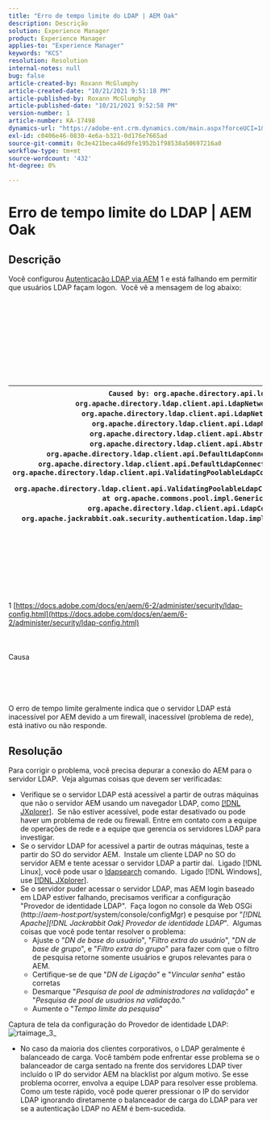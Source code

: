 ```yaml
---
title: "Erro de tempo limite do LDAP | AEM Oak"
description: Descrição
solution: Experience Manager
product: Experience Manager
applies-to: "Experience Manager"
keywords: "KCS"
resolution: Resolution
internal-notes: null
bug: false
article-created-by: Roxann McGlumphy
article-created-date: "10/21/2021 9:51:18 PM"
article-published-by: Roxann McGlumphy
article-published-date: "10/21/2021 9:52:58 PM"
version-number: 1
article-number: KA-17498
dynamics-url: "https://adobe-ent.crm.dynamics.com/main.aspx?forceUCI=1&pagetype=entityrecord&etn=knowledgearticle&id=72595e04-b932-ec11-b6e5-000d3a5ba97a"
exl-id: c0406e46-0830-4e6a-b321-0d176e7665ad
source-git-commit: 0c3e421beca46d9fe1952b1f98538a50697216a0
workflow-type: tm+mt
source-wordcount: '432'
ht-degree: 0%

---
```


# Erro de tempo limite do LDAP | AEM Oak

## Descrição


Você configurou [Autenticação LDAP via AEM](https://docs.adobe.com/docs/en/aem/6-2/administer/security/ldap-config.html) 1 e está falhando em permitir que usuários LDAP façam logon.  Você vê a mensagem de log abaixo:
<br><br><br><br><br> <br><br> <br><br><br><br>

| `Caused by: org.apache.directory.api.ldap.model.exception.LdapException: TimeOut occurred` `at org.apache.directory.ldap.client.api.LdapNetworkConnection.writeRequest(LdapNetworkConnection.java:4106)` `at org.apache.directory.ldap.client.api.LdapNetworkConnection.bindAsync(LdapNetworkConnection.java:1290)` `at org.apache.directory.ldap.client.api.LdapNetworkConnection.bind(LdapNetworkConnection.java:1188)` `at org.apache.directory.ldap.client.api.AbstractLdapConnection.bind(AbstractLdapConnection.java:127)` `at org.apache.directory.ldap.client.api.AbstractLdapConnection.bind(AbstractLdapConnection.java:112)` `at org.apache.directory.ldap.client.api.DefaultLdapConnectionFactory.bindConnection(DefaultLdapConnectionFactory.java:64)` `at org.apache.directory.ldap.client.api.DefaultLdapConnectionFactory.newLdapConnection(DefaultLdapConnectionFactory.java:107)` `at org.apache.directory.ldap.client.api.ValidatingPoolableLdapConnectionFactory.makeObject(ValidatingPoolableLdapConnectionFactory.java:133)` `at org.apache.directory.ldap.client.api.ValidatingPoolableLdapConnectionFactory.makeObject(ValidatingPoolableLdapConnectionFactory.java:59)` `at org.apache.commons.pool.impl.GenericObjectPool.borrowObject(GenericObjectPool.java:1188)` `at org.apache.directory.ldap.client.api.LdapConnectionPool.getConnection(LdapConnectionPool.java:123)` `at org.apache.jackrabbit.oak.security.authentication.ldap.impl.LdapIdentityProvider.connect(LdapIdentityProvider.java:771)` `... 57 common frames omitted` |
| --- |

<br><br><br><br><br> <br><br>
1 [https://docs.adobe.com/docs/en/aem/6-2/administer/security/ldap-config.html](https://docs.adobe.com/docs/en/aem/6-2/administer/security/ldap-config.html)
<br><br><br><br>Causa<br><br><br><br><br><br>
O erro de tempo limite geralmente indica que o servidor LDAP está inacessível por AEM devido a um firewall, inacessível (problema de rede), está inativo ou não responde.


## Resolução


Para corrigir o problema, você precisa depurar a conexão do AEM para o servidor LDAP.  Veja algumas coisas que devem ser verificadas:

- Verifique se o servidor LDAP está acessível a partir de outras máquinas que não o servidor AEM usando um navegador LDAP, como [[!DNL JXplorer]](http://jxplorer.org/).  Se não estiver acessível, pode estar desativado ou pode haver um problema de rede ou firewall. Entre em contato com a equipe de operações de rede e a equipe que gerencia os servidores LDAP para investigar.
- Se o servidor LDAP for acessível a partir de outras máquinas, teste a partir do SO do servidor AEM.  Instale um cliente LDAP no SO do servidor AEM e tente acessar o servidor LDAP a partir daí.  Ligado [!DNL Linux], você pode usar o [ldapsearch](https://access.redhat.com/documentation/en-US/Red_Hat_Directory_Server/8.2/html/Administration_Guide/Examples-of-common-ldapsearches.html) comando.  Ligado [!DNL Windows], use [[!DNL JXplorer]](http://jxplorer.org/).
- Se o servidor puder acessar o servidor LDAP, mas AEM login baseado em LDAP estiver falhando, precisamos verificar a configuração &quot;Provedor de identidade LDAP&quot;.  Faça logon no console da Web OSGi (http://*aem-host:port*/system/console/configMgr) e pesquise por &quot;*[!DNL Apache][!DNL Jackrabbit Oak] Provedor de identidade LDAP*&quot;.  Algumas coisas que você pode tentar resolver o problema:
   - Ajuste o &quot;*DN de base do usuário*&quot;, &quot;*Filtro extra do usuário*&quot;, &quot;*DN de base de grupo*&quot;, e &quot;*Filtro extra do grupo*&quot; para fazer com que o filtro de pesquisa retorne somente usuários e grupos relevantes para o AEM.
   - Certifique-se de que &quot;*DN de Ligação*&quot; e &quot;*Vincular senha*&quot; estão corretas
   - Desmarque &quot;*Pesquisa de pool de administradores na validação*&quot; e &quot;*Pesquisa de pool de usuários na validação.*&quot;
   - Aumente o &quot;*Tempo limite da pesquisa*&quot;


Captura de tela da configuração do Provedor de identidade LDAP:
![rtaimage_3_](https://helpx.adobe.com/content/dam/help/en/experience-manager/kb/LDAP-error/jcr%3acontent/main-pars/image/rtaimage_3_.png "rtaimage_3_")
- No caso da maioria dos clientes corporativos, o LDAP geralmente é balanceado de carga. Você também pode enfrentar esse problema se o balanceador de carga sentado na frente dos servidores LDAP tiver incluído o IP do servidor AEM na blacklist por algum motivo. Se esse problema ocorrer, envolva a equipe LDAP para resolver esse problema. Como um teste rápido, você pode querer pressionar o IP do servidor LDAP ignorando diretamente o balanceador de carga do LDAP para ver se a autenticação LDAP no AEM é bem-sucedida.
